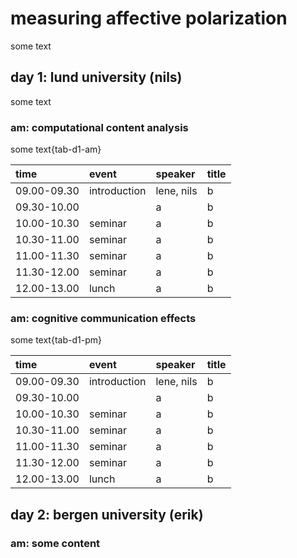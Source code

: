 # measuring affective polarization

some text

## day 1: lund university (nils)

some text

### am: computational content analysis

some text{tab-d1-am}

|time        |event        |speaker    |title |
|:-----------|:------------|:----------|:-----|
|09.00-09.30 |introduction |lene, nils |b     |
|09.30-10.00 |             |a          |b     |
|10.00-10.30 |seminar      |a          |b     |
|10.30-11.00 |seminar      |a          |b     |
|11.00-11.30 |seminar      |a          |b     |
|11.30-12.00 |seminar      |a          |b     |
|12.00-13.00 |lunch        |a          |b     |

### am: cognitive communication effects

some text{tab-d1-pm}

|time        |event        |speaker    |title |
|:-----------|:------------|:----------|:-----|
|09.00-09.30 |introduction |lene, nils |b     |
|09.30-10.00 |             |a          |b     |
|10.00-10.30 |seminar      |a          |b     |
|10.30-11.00 |seminar      |a          |b     |
|11.00-11.30 |seminar      |a          |b     |
|11.30-12.00 |seminar      |a          |b     |
|12.00-13.00 |lunch        |a          |b     |

## day 2: bergen university (erik)

### am: some content









